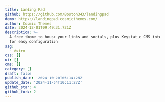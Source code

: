```yaml
---
title: Landing Pad
github: https://github.com/Boston343/landingpad
demo: https://landingpad.cosmicthemes.com/
author: Cosmic Themes
date: 2024-12-01T09:49:31.721Z
description: >-
  A free theme to house your links and socials, plus Keystatic CMS integration
  for easy configuration
ssg:
  - Astro
css: []
ui: []
cms: []
category: []
draft: false
publish_date: '2024-10-20T05:14:25Z'
update_date: '2024-11-14T10:11:27Z'
github_star: 4
github_fork: 2
---
```

